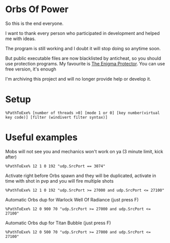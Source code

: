 # Orbs Of Power #

So this is the end everyone.

I want to thank every person who participated in development and helped me with ideas.

The program is still working and I doubt it will stop doing so anytime soon.

But public executable files are now blacklisted by anticheat, so you should use protection programs. My favourite is [The Enigma Protector](https://enigmaprotector.com/). You can use free version, it's enough

I'm archiving this project and will no longer provide help or develop it.

# Setup #
    %PathToExe% [number of threads >0] [mode 1 or 0] [key number(virtual key code)] [filter (windivert filter syntax)]
# Useful examples #
Mobs will not see you and mechanics won't work on ya (3 minute limit, kick after)

    %PathToExe% 12 1 0 192 "udp.SrcPort == 3074"
Activate right before Orbs spawn and they will be duplicated, activate in time with shot in pvp and you will fire multiple shots

    %PathToExe% 12 1 0 192 "udp.SrcPort >= 27000 and udp.SrcPort <= 27100"
Automatic Orbs dup for Warlock Well Of Radiance (just press F)

    %PathToExe% 12 0 900 70 "udp.SrcPort >= 27000 and udp.SrcPort <= 27100"
Automatic Orbs dup for Titan Bubble (just press F)

    %PathToExe% 12 0 500 70 "udp.SrcPort >= 27000 and udp.SrcPort <= 27100"
